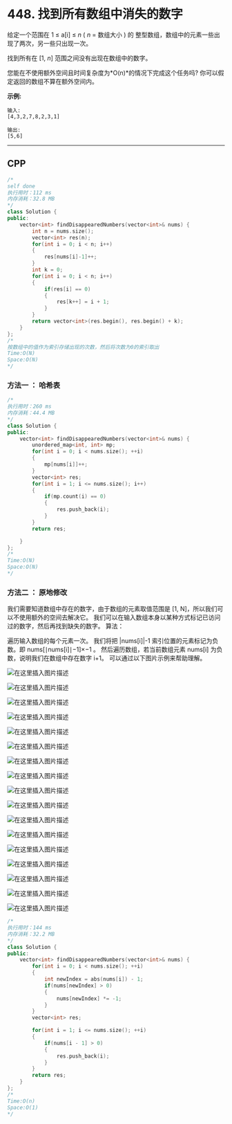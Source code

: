 # 448. 找到所有数组中消失的数字

给定一个范围在 1 ≤ a[i] ≤ *n* ( *n* = 数组大小 ) 的 整型数组，数组中的元素一些出现了两次，另一些只出现一次。

找到所有在 [1, *n*] 范围之间没有出现在数组中的数字。

您能在不使用额外空间且时间复杂度为*O(n)*的情况下完成这个任务吗? 你可以假定返回的数组不算在额外空间内。

**示例:**

```
输入:
[4,3,2,7,8,2,3,1]

输出:
[5,6]
```

***

## CPP

```cpp
/*
self done
执行用时：112 ms
内存消耗：32.8 MB
*/
class Solution {
public:
    vector<int> findDisappearedNumbers(vector<int>& nums) {
        int n = nums.size();
        vector<int> res(n);
        for(int i = 0; i < n; i++)
        {
            res[nums[i]-1]++;
        }
        int k = 0;
        for(int i = 0; i < n; i++)
        {
            if(res[i] == 0)
            {
                res[k++] = i + 1;
            }
        }
        return vector<int>(res.begin(), res.begin() + k);
    }
};
/*
按数组中的值作为索引存储出现的次数，然后将次数为0的索引取出
Time:O(N)
Space:O(N)
*/
```



### 方法一 ： 哈希表

```cpp
/*
执行用时：260 ms
内存消耗：44.4 MB
*/
class Solution {
public:
    vector<int> findDisappearedNumbers(vector<int>& nums) {
        unordered_map<int, int> mp;
        for(int i = 0; i < nums.size(); ++i)
        {
            mp[nums[i]]++;
        }
        vector<int> res;
        for(int i = 1; i <= nums.size(); i++)
        {
            if(mp.count(i) == 0)
            {
                res.push_back(i);
            }
        }
        return res;

    }
};
/*
Time:O(N)
Space:O(N)
*/
```



### 方法二 ： 原地修改

我们需要知道数组中存在的数字，由于数组的元素取值范围是 [1, N]，所以我们可以不使用额外的空间去解决它。
我们可以在输入数组本身以某种方式标记已访问过的数字，然后再找到缺失的数字。
算法：

遍历输入数组的每个元素一次。
我们将把 |nums[i]|-1 索引位置的元素标记为负数。即 nums[∣nums[i]∣−1]×−1 。
然后遍历数组，若当前数组元素 nums[i] 为负数，说明我们在数组中存在数字 i+1。
可以通过以下图片示例来帮助理解。

![在这里插入图片描述](https://imgconvert.csdnimg.cn/aHR0cHM6Ly9waWMubGVldGNvZGUtY24uY29tL0ZpZ3VyZXMvNDQ4L2FuaW0yMS5wbmc?x-oss-process=image/format,png)

![在这里插入图片描述](https://imgconvert.csdnimg.cn/aHR0cHM6Ly9waWMubGVldGNvZGUtY24uY29tL0ZpZ3VyZXMvNDQ4L2FuaW0yMi5wbmc?x-oss-process=image/format,png)

![在这里插入图片描述](https://imgconvert.csdnimg.cn/aHR0cHM6Ly9waWMubGVldGNvZGUtY24uY29tL0ZpZ3VyZXMvNDQ4L2FuaW0yMy5wbmc?x-oss-process=image/format,png)

![在这里插入图片描述](https://imgconvert.csdnimg.cn/aHR0cHM6Ly9waWMubGVldGNvZGUtY24uY29tL0ZpZ3VyZXMvNDQ4L2FuaW0yNC5wbmc?x-oss-process=image/format,png)

![在这里插入图片描述](https://imgconvert.csdnimg.cn/aHR0cHM6Ly9waWMubGVldGNvZGUtY24uY29tL0ZpZ3VyZXMvNDQ4L2FuaW0yNS5wbmc?x-oss-process=image/format,png)

![在这里插入图片描述](https://imgconvert.csdnimg.cn/aHR0cHM6Ly9waWMubGVldGNvZGUtY24uY29tL0ZpZ3VyZXMvNDQ4L2FuaW0yNi5wbmc?x-oss-process=image/format,png)

![在这里插入图片描述](https://imgconvert.csdnimg.cn/aHR0cHM6Ly9waWMubGVldGNvZGUtY24uY29tL0ZpZ3VyZXMvNDQ4L2FuaW0yNy5wbmc?x-oss-process=image/format,png)

![在这里插入图片描述](https://imgconvert.csdnimg.cn/aHR0cHM6Ly9waWMubGVldGNvZGUtY24uY29tL0ZpZ3VyZXMvNDQ4L2FuaW0yOC5wbmc?x-oss-process=image/format,png)

![在这里插入图片描述](https://imgconvert.csdnimg.cn/aHR0cHM6Ly9waWMubGVldGNvZGUtY24uY29tL0ZpZ3VyZXMvNDQ4L2FuaW0yOS5wbmc?x-oss-process=image/format,png)

![在这里插入图片描述](https://imgconvert.csdnimg.cn/aHR0cHM6Ly9waWMubGVldGNvZGUtY24uY29tL0ZpZ3VyZXMvNDQ4L2FuaW0zMC5wbmc?x-oss-process=image/format,png)

![在这里插入图片描述](https://imgconvert.csdnimg.cn/aHR0cHM6Ly9waWMubGVldGNvZGUtY24uY29tL0ZpZ3VyZXMvNDQ4L2FuaW0zMS5wbmc?x-oss-process=image/format,png)

![在这里插入图片描述](https://imgconvert.csdnimg.cn/aHR0cHM6Ly9waWMubGVldGNvZGUtY24uY29tL0ZpZ3VyZXMvNDQ4L2FuaW0zMi5wbmc?x-oss-process=image/format,png)

![在这里插入图片描述](https://imgconvert.csdnimg.cn/aHR0cHM6Ly9waWMubGVldGNvZGUtY24uY29tL0ZpZ3VyZXMvNDQ4L2FuaW0zMy5wbmc?x-oss-process=image/format,png)

![在这里插入图片描述](https://imgconvert.csdnimg.cn/aHR0cHM6Ly9waWMubGVldGNvZGUtY24uY29tL0ZpZ3VyZXMvNDQ4L2FuaW0zNC5wbmc?x-oss-process=image/format,png)

![在这里插入图片描述](https://imgconvert.csdnimg.cn/aHR0cHM6Ly9waWMubGVldGNvZGUtY24uY29tL0ZpZ3VyZXMvNDQ4L2FuaW0zNS5wbmc?x-oss-process=image/format,png)

![在这里插入图片描述](https://imgconvert.csdnimg.cn/aHR0cHM6Ly9waWMubGVldGNvZGUtY24uY29tL0ZpZ3VyZXMvNDQ4L2FuaW0zNi5wbmc?x-oss-process=image/format,png)

![在这里插入图片描述](https://imgconvert.csdnimg.cn/aHR0cHM6Ly9waWMubGVldGNvZGUtY24uY29tL0ZpZ3VyZXMvNDQ4L2FuaW0zNy5wbmc?x-oss-process=image/format,png)

```cpp
/*
执行用时：144 ms
内存消耗：32.2 MB
*/
class Solution {
public:
    vector<int> findDisappearedNumbers(vector<int>& nums) {
        for(int i = 0; i < nums.size(); ++i)
        {
            int newIndex = abs(nums[i]) - 1;
            if(nums[newIndex] > 0)
            {
                nums[newIndex] *= -1;
            }
        }
        vector<int> res;

        for(int i = 1; i <= nums.size(); ++i)
        {
            if(nums[i - 1] > 0)
            {
                res.push_back(i);
            }
        }
        return res;
    }
};
/*
Time:O(n)
Space:O(1)
*/
```

